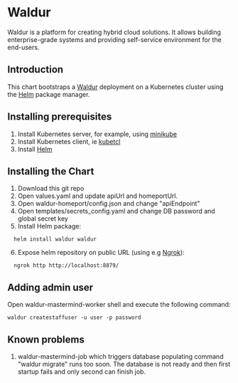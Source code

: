 # Waldur

Waldur is a platform for creating hybrid cloud solutions. It allows building enterprise-grade systems and providing self-service environment for the end-users.

## Introduction

This chart bootstraps a [Waldur](https://waldur.com/) deployment on a Kubernetes cluster using the [Helm](https://helm.sh) package manager.

## Installing prerequisites

1. Install Kubernetes server, for example, using [minikube](https://minikube.sigs.k8s.io/docs/start/linux/)
2. Install Kubernetes client, ie [kubetcl](https://kubernetes.io/docs/tasks/tools/install-kubectl/#install-kubectl-on-linux)
3. Install [Helm](https://helm.sh/docs/intro/install/#from-script)

## Installing the Chart

1. Download this git repo
2. Open values.yaml and update apiUrl and homeportUrl.
3. Open waldur-homeport/config.json and change "apiEndpoint"
4. Open templates/secrets_config.yaml and change DB password and global secret key
5. Install Helm package:
```
  helm install waldur waldur
```
6. Expose helm repository on public URL (using e.g [Ngrok](https://ngrok.com/)):
```
  ngrok http http://localhost:8879/
```

## Adding admin user

Open waldur-mastermind-worker shell and execute the following command:

```waldur createstaffuser -u user -p password```

## Known problems

1. waldur-mastermind-job which triggers database populating command "waldur migrate" runs too soon. The database is not ready and then first startup fails and only second can finish job.
